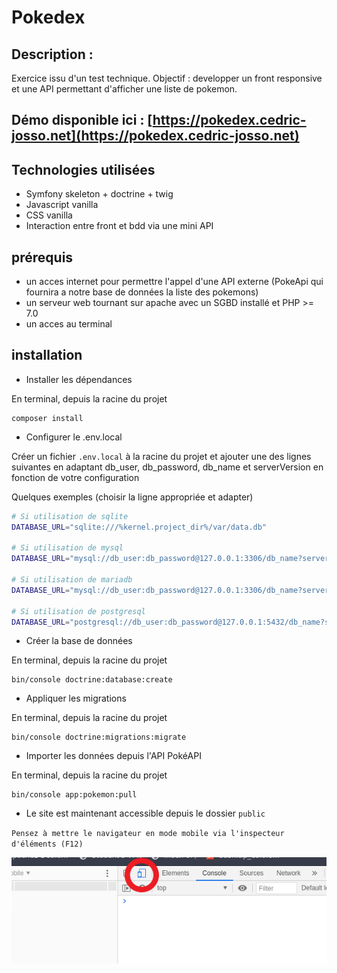 # Pokedex

## Description :

Exercice issu d'un test technique.
Objectif : developper un front responsive et une API permettant d'afficher une liste de pokemon.

## Démo disponible ici : [https://pokedex.cedric-josso.net](https://pokedex.cedric-josso.net)

## Technologies utilisées

- Symfony skeleton + doctrine + twig
- Javascript vanilla
- CSS vanilla
- Interaction entre front et bdd via une mini API

## prérequis

- un acces internet pour permettre l'appel d'une API externe (PokeApi qui fournira a notre base de données la liste des pokemons)
- un serveur web tournant sur apache avec un SGBD installé et PHP >= 7.0
- un acces au terminal

## installation

- Installer les dépendances

En terminal, depuis la racine du projet
```
composer install
```

- Configurer le .env.local

Créer un fichier `.env.local` à la racine du projet et ajouter une des lignes suivantes en adaptant db_user, db_password, db_name et serverVersion en fonction de votre configuration

Quelques exemples (choisir la ligne appropriée et adapter)
```bash
# Si utilisation de sqlite
DATABASE_URL="sqlite:///%kernel.project_dir%/var/data.db"

# Si utilisation de mysql
DATABASE_URL="mysql://db_user:db_password@127.0.0.1:3306/db_name?serverVersion=5.7"

# Si utilisation de mariadb
DATABASE_URL="mysql://db_user:db_password@127.0.0.1:3306/db_name?serverVersion=MariaDB-10.4.18"

# Si utilisation de postgresql
DATABASE_URL="postgresql://db_user:db_password@127.0.0.1:5432/db_name?serverVersion=13&charset=utf8"
```

- Créer la base de données

En terminal, depuis la racine du projet
```
bin/console doctrine:database:create
```

- Appliquer les migrations

En terminal, depuis la racine du projet
```
bin/console doctrine:migrations:migrate
```

- Importer les données depuis l'API PokéAPI

En terminal, depuis la racine du projet
```
bin/console app:pokemon:pull
```

- Le site est maintenant accessible depuis le dossier `public`

`Pensez à mettre le navigateur en mode mobile via l'inspecteur d'éléments (F12)`

![Image indiquant comment passer en mode mobile](https://github.com/icekni/pokedex-api/blob/main/docs/VirtualBox_Le%20t%EF%BF%BDl%EF%BF%BDporteur%201_25_04_2021_14_44_07.png)
